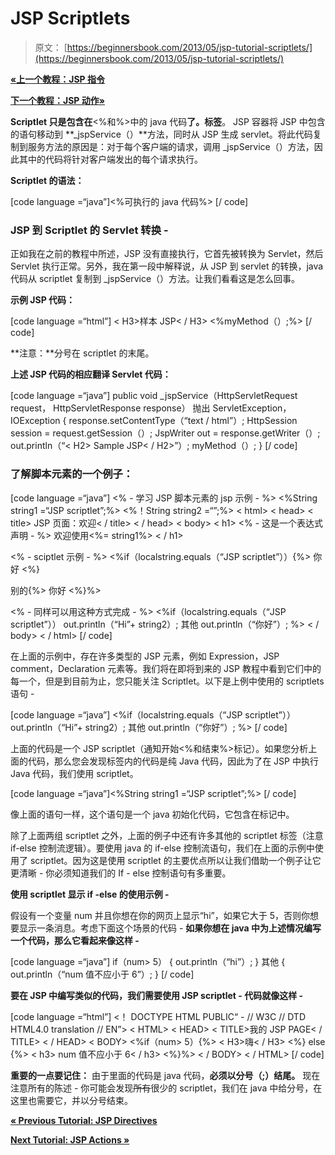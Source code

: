 # JSP Scriptlets

> 原文： [https://beginnersbook.com/2013/05/jsp-tutorial-scriptlets/](https://beginnersbook.com/2013/05/jsp-tutorial-scriptlets/)

[**«上一个教程：JSP 指令**](https://beginnersbook.com/2013/05/jsp-tutorial-directives/)

[**下一个教程：JSP 动作»**](https://beginnersbook.com/2013/06/jsp-tutorial-actions/)

**Scriptlet 只是包含在**&lt;%和%&gt;中的 java 代码**了。标签**。 JSP 容器将 JSP 中包含的语句移动到 **_jspService（）**方法，同时从 JSP 生成 servlet。将此代码复制到服务方法的原因是：对于每个客户端的请求，调用 _jspService（）方法，因此其中的代码将针对客户端发出的每个请求执行。

**Scriptlet 的语法：**

[code language =“java”]&lt;%可执行的 java 代码%&gt; [/ code]

### JSP 到 Scriptlet 的 Servlet 转换 -

正如我在之前的教程中所述，JSP 没有直接执行，它首先被转换为 Servlet，然后 Servlet 执行正常。另外，我在第一段中解释说，从 JSP 到 servlet 的转换，java 代码从 scriptlet 复制到 _jspService（）方法。让我们看看这是怎么回事。

**示例 JSP 代码：**

[code language =“html”]
&lt; H3&gt;样本 JSP&lt; / H3&gt;
&lt;%myMethod（）;%&gt;
[/ code]

**注意：**分号在 scriptlet 的末尾。

**上述 JSP 代码的相应翻译 Servlet 代码：**

[code language =“java”]
public void _jspService（HttpServletRequest request，
HttpServletResponse response）
抛出 ServletException，IOException {
response.setContentType（“text / html”）;
HttpSession session = request.getSession（）;
JspWriter out = response.getWriter（）;
out.println（“&lt; H2&gt; Sample JSP&lt; / H2&gt;”）;
myMethod（）;
} [/ code]

### **了解脚本元素的一个例子：**

[code language =“java”]
&lt;% - 学习 JSP 脚本元素的 jsp 示例 - %&gt;
&lt;%String string1 =“JSP scriptlet”;%&gt;
&lt;%！String string2 =“”;%&gt;
&lt; html&gt;
&lt; head&gt;
&lt; title&gt; JSP 页面：欢迎&lt; / title&gt;
&lt; / head&gt;
&lt; body&gt;
&lt; h1&gt;
&lt;% - 这是一个表达式声明 - %&gt;
欢迎使用&lt;%= string1%&gt;
&lt; / h1&gt;

&lt;% - sciptlet 示例 - %&gt;
&lt;%if（localstring.equals（“JSP scriptlet”））{%&gt;
你好
&lt;%}

别的{%&gt;
你好
&lt;%}%&gt;

&lt;% - 同样可以用这种方式完成 - %&gt;
&lt;%if（localstring.equals（“JSP scriptlet”））
out.println（“Hi”+ string2）;
其他
out.println（“你好”）;
%&gt;
&lt; / body&gt;
&lt; / html&gt; [/ code]

在上面的示例中，存在许多类型的 JSP 元素，例如 Expression，JSP comment，Declaration 元素等。我们将在即将到来的 JSP 教程中看到它们中的每一个，但是到目前为止，您只能关注 Scriptlet。以下是上例中使用的 scriptlets 语句 -

[code language =“java”]
&lt;%if（localstring.equals（“JSP scriptlet”））
out.println（“Hi”+ string2）;
其他
out.println（“你好”）;
%&gt; [/ code]

上面的代码是一个 JSP scriptlet（通知开始&lt;%和结束%&gt;标记）。如果您分析上面的代码，那么您会发现标签内的代码是纯 Java 代码，因此为了在 JSP 中执行 Java 代码，我们使用 scriptlet。

[code language =“java”]&lt;%String string1 =“JSP scriptlet”;%&gt; [/ code]

像上面的语句一样，这个语句是一个 java 初始化代码，它包含在标记中。

除了上面两组 scriptlet 之外，上面的例子中还有许多其他的 scriptlet 标签（注意 if-else 控制流逻辑）。要使用 java 的 if-else 控制流语句，我们在上面的示例中使用了 scriptlet。因为这是使用 scriptlet 的主要优点所以让我们借助一个例子让它更清晰 - 你必须知道我们的 If - else 控制语句有多重要。

**使用 scriptlet 显示 if -else 的使用示例 -**

假设有一个变量 num 并且你想在你的网页上显示“hi”，如果它大于 5，否则你想要显示一条消息。考虑下面这个场景的代码 -
**如果你想在 java 中为上述情况编写一个代码，那么它看起来像这样 -**

[code language =“java”]
if（num&gt; 5）
{
out.println（“hi”）;
}
其他
{
out.println（“num 值不应小于 6”）;
} [/ code]

**要在 JSP 中编写类似的代码，我们需要使用 JSP scriptlet - 代码就像这样 -**

[code language =“html”]
&lt;！ DOCTYPE HTML PUBLIC“ - // W3C // DTD HTML4.0 translation // EN”&gt;
&lt; HTML&gt;
&lt; HEAD&gt;
&lt; TITLE&gt;我的 JSP PAGE&lt; / TITLE&gt;
&lt; / HEAD&gt;
&lt; BODY&gt;
&lt;%if（num&gt; 5）{%&gt;
&lt; H3&gt;嗨&lt; / H3&gt;
&lt;%} else {%&gt;
&lt; h3&gt; num 值不应小于 6&lt; / h3&gt;
&lt;%}%&gt;
&lt; / BODY&gt;
&lt; / HTML&gt;
[/ code]

**重要的一点要记住：** 由于里面的代码是 java 代码，**必须以分号（;）结尾。** 现在注意所有的陈述 - 你可能会发现~~所有~~很少的 scriptlet，我们在 java 中给分号，在这里也需要它，并以分号结束。

[**« Previous Tutorial: JSP Directives**](https://beginnersbook.com/2013/05/jsp-tutorial-directives/)

[**Next Tutorial: JSP Actions »**](https://beginnersbook.com/2013/06/jsp-tutorial-actions/)
